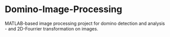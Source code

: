 # Domino-Image-Processing
MATLAB-based image processing project for domino detection and analysis - and 2D-Fourrier transformation on images.

